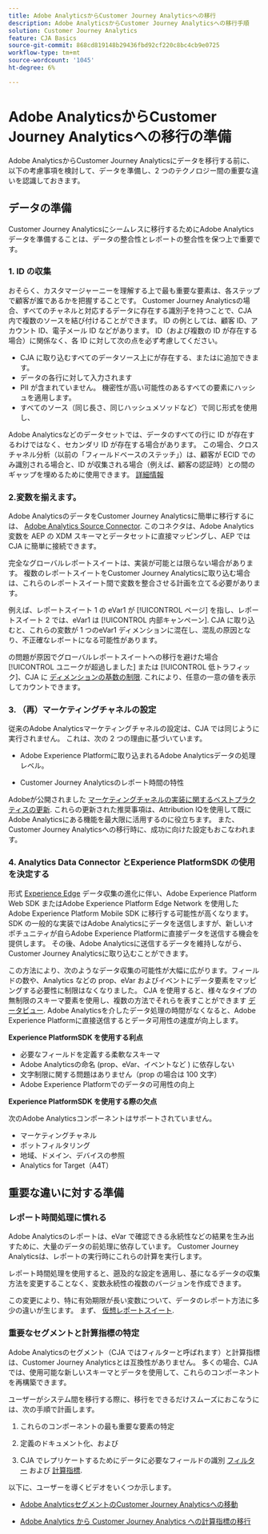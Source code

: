 ```yaml
---
title: Adobe AnalyticsからCustomer Journey Analyticsへの移行
description: Adobe AnalyticsからCustomer Journey Analyticsへの移行手順
solution: Customer Journey Analytics
feature: CJA Basics
source-git-commit: 868cd819148b29436fbd92cf220c8bc4cb9e0725
workflow-type: tm+mt
source-wordcount: '1045'
ht-degree: 6%

---
```



# Adobe AnalyticsからCustomer Journey Analyticsへの移行の準備

Adobe AnalyticsからCustomer Journey Analyticsにデータを移行する前に、以下の考慮事項を検討して、データを準備し、2 つのテクノロジー間の重要な違いを認識しておきます。

## データの準備

Customer Journey Analyticsにシームレスに移行するためにAdobe Analyticsデータを準備することは、データの整合性とレポートの整合性を保つ上で重要です。

### 1. ID の収集

おそらく、カスタマージャーニーを理解する上で最も重要な要素は、各ステップで顧客が誰であるかを把握することです。 Customer Journey Analyticsの場合、すべてのチャネルと対応するデータに存在する識別子を持つことで、CJA 内で複数のソースを結び付けることができます。
ID の例としては、顧客 ID、アカウント ID、電子メール ID などがあります。 ID（および複数の ID が存在する場合）に関係なく、各 ID に対して次の点を必ず考慮してください。

* CJA に取り込むすべてのデータソース上にが存在する、またはに追加できます。
* データの各行に対して入力されます
* PII が含まれていません。 機密性が高い可能性のあるすべての要素にハッシュを適用します。
* すべてのソース（同じ長さ、同じハッシュメソッドなど）で同じ形式を使用し、

Adobe Analyticsなどのデータセットでは、データのすべての行に ID が存在するわけではなく、セカンダリ ID が存在する場合があります。 この場合、クロスチャネル分析（以前の「フィールドベースのステッチ」）は、顧客が ECID でのみ識別される場合と、ID が収集される場合（例えば、顧客の認証時）との間のギャップを埋めるために使用できます。 [詳細情報](https://experienceleague.adobe.com/docs/analytics-platform/using/cja-connections/cca/overview.html?lang=ja)

### 2.変数を揃えます。

Adobe AnalyticsのデータをCustomer Journey Analyticsに簡単に移行するには、 [Adobe Analytics Source Connector](https://experienceleague.adobe.com/docs/experience-platform/sources/ui-tutorials/create/adobe-applications/analytics.html?lang=ja). このコネクタは、Adobe Analytics変数を AEP の XDM スキーマとデータセットに直接マッピングし、AEP では CJA に簡単に接続できます。

完全なグローバルレポートスイートは、実装が可能とは限らない場合があります。 複数のレポートスイートをCustomer Journey Analyticsに取り込む場合は、これらのレポートスイート間で変数を整合させる計画を立てる必要があります。

例えば、レポートスイート 1 の eVar1 が [!UICONTROL ページ] を指し、レポートスイート 2 では、eVar1 は [!UICONTROL 内部キャンペーン]. CJA に取り込むと、これらの変数が 1 つのeVar1 ディメンションに混在し、混乱の原因となり、不正確なレポートになる可能性があります。

の問題が原因でグローバルレポートスイートへの移行を避けた場合 [!UICONTROL ユニークが超過しました] または [!UICONTROL 低トラフィック]、CJA に [ディメンションの基数の制限](/help/components/dimensions/high-cardinality.md). これにより、任意の一意の値を表示してカウントできます。

### 3. （再）マーケティングチャネルの設定

従来のAdobe Analyticsマーケティングチャネルの設定は、CJA では同じように実行されません。 これは、次の 2 つの理由に基づいています。

* Adobe Experience Platformに取り込まれるAdobe Analyticsデータの処理レベル。

* Customer Journey Analyticsのレポート時間の特性

Adobeが公開されました [マーケティングチャネルの実装に関するベストプラクティスの更新](https://experienceleague.adobe.com/docs/analytics/components/marketing-channels/mchannel-best-practices.html?lang=en). これらの更新された推奨事項は、Attribution IQを使用して既にAdobe Analyticsにある機能を最大限に活用するのに役立ちます。 また、Customer Journey Analyticsへの移行時に、成功に向けた設定もおこなわれます。

### 4. Analytics Data Connector とExperience PlatformSDK の使用を決定する

形式 [Experience Edge](https://experienceleague.adobe.com/docs/experience-platform/edge/home.html?lang=ja) データ収集の進化に伴い、Adobe Experience Platform Web SDK またはAdobe Experience Platform Edge Network を使用したAdobe Experience Platform Mobile SDK に移行する可能性が高くなります。 SDK の一般的な実装ではAdobe Analyticsにデータを送信しますが、新しいオポチュニティが自らAdobe Experience Platformに直接データを送信する機会を提供します。 その後、Adobe Analyticsに送信するデータを維持しながら、Customer Journey Analyticsに取り込むことができます。

この方法により、次のようなデータ収集の可能性が大幅に広がります。フィールドの数や、Analytics などの prop、eVar およびイベントにデータ要素をマッピングする必要性に制限はなくなりました。 CJA を使用すると、様々なタイプの無制限のスキーマ要素を使用し、複数の方法でそれらを表すことができます [データビュー](/help/data-views/data-views.md). Adobe Analyticsを介したデータ処理の時間がなくなると、Adobe Experience Platformに直接送信するとデータ可用性の速度が向上します。

**Experience PlatformSDK を使用する利点**

* 必要なフィールドを定義する柔軟なスキーマ
* Adobe Analyticsの命名 (prop、eVar、イベントなど ) に依存しない
* 文字制限に関する問題はありません（prop の場合は 100 文字）
* Adobe Experience Platformでのデータの可用性の向上

**Experience PlatformSDK を使用する際の欠点**

次のAdobe Analyticsコンポーネントはサポートされていません。

* マーケティングチャネル
* ボットフィルタリング
* 地域、ドメイン、デバイスの参照
* Analytics for Target（A4T）

## 重要な違いに対する準備

### レポート時間処理に慣れる

Adobe Analyticsのレポートは、eVar で確認できる永続性などの結果を生み出すために、大量のデータの前処理に依存しています。 Customer Journey Analyticsは、レポートの実行時にこれらの計算を実行します。

レポート時間処理を使用すると、遡及的な設定を適用し、基になるデータの収集方法を変更することなく、変数永続性の複数のバージョンを作成できます。

この変更により、特に有効期限が長い変数について、データのレポート方法に多少の違いが生じます。 まず、 [仮想レポートスイート](https://experienceleague.adobe.com/docs/analytics/components/virtual-report-suites/vrs-report-time-processing.html).

### 重要なセグメントと計算指標の特定

Adobe Analyticsのセグメント（CJA ではフィルターと呼ばれます）と計算指標は、Customer Journey Analyticsとは互換性がありません。 多くの場合、CJA では、使用可能な新しいスキーマとデータを使用して、これらのコンポーネントを再構築できます。

ユーザーがシステム間を移行する際に、移行をできるだけスムーズにおこなうには、次の手順で計画します。

1. これらのコンポーネントの最も重要な要素の特定

1. 定義のドキュメント化、および

1. CJA でレプリケートするためにデータに必要なフィールドの識別 [フィルター](/help/components/filters/filters-overview.md) および [計算指標](/help/components/calc-metrics/calc-metr-overview.md).

以下に、ユーザーを導くビデオをいくつか示します。

* [Adobe AnalyticsセグメントのCustomer Journey Analyticsへの移動](https://experienceleague.adobe.com/docs/customer-journey-analytics-learn/tutorials/moving-adobe-analytics-segments-to-customer-journey-analytics.html?lang=en)

* [Adobe Analytics から Customer Journey Analytics への計算指標の移行](https://experienceleague.adobe.com/docs/customer-journey-analytics-learn/tutorials/moving-your-calculated-metrics-from-adobe-analytics-to-customer-journey-analytics.html?lang=en)
